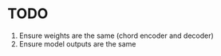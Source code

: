 # TODO

1. Ensure weights are the same (chord encoder and decoder)
2. Ensure model outputs are the same
